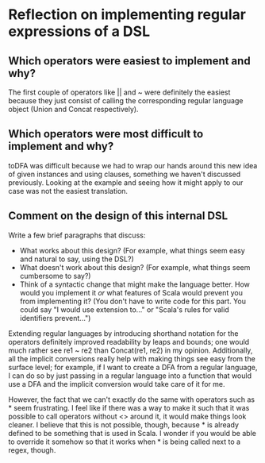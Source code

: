 # Reflection on implementing regular expressions of a DSL

## Which operators were easiest to implement and why?
The first couple of operators like || and ~ were definitely the easiest because they just consist of calling the corresponding regular language object (Union and Concat respectively). 

## Which operators were most difficult to implement and why?
toDFA was difficult because we had to wrap our hands around this new idea of given instances and using clauses, something we haven't discussed previously. Looking at the example and seeing how it might apply to our case was not the easiest translation. 

## Comment on the design of this internal DSL

Write a few brief paragraphs that discuss:

- What works about this design? (For example, what things seem easy and
  natural to say, using the DSL?)
- What doesn't work about this design? (For example, what things seem
  cumbersome to say?)
- Think of a syntactic change that might make the language better. How would
  you implement it _or_ what features of Scala would prevent you from
  implementing it? (You don't have to write code for this part. You could say
  "I would use extension to..." or "Scala's rules for valid
  identifiers prevent...")

Extending regular languages by introducing shorthand notation for the operators definitely improved readability by leaps and bounds; one would much rather see re1 ~ re2 than Concat(re1, re2) in my opinion. Additionally, all the implicit conversions really help with making things see easy from the surface level; for example, if I want to create a DFA from a regular language, I can do so by just passing in a regular language into a function that would use a DFA and the implicit conversion would take care of it for me. 

However, the fact that we can't exactly do the same with operators such as * seem frustrating. I feel like if there was a way to make it such that it was possible to call operators without <> around it, it would make things look cleaner. I believe that this is not possible, though, because * is already defined to be something that is used in Scala. I wonder if you would be able to override it somehow so that it works when * is being called next to a regex, though. 
